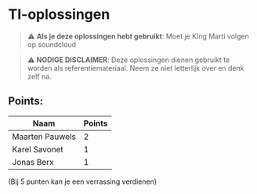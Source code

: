# TI-oplossingen
> :warning: **Als je deze oplossingen hebt gebruikt**: Moet je King Marti volgen op soundcloud


> :warning: **NODIGE DISCLAIMER**: Deze oplossingen dienen gebruikt te worden als referentiemateriaal. Neem ze niet letterlijk over en denk zelf na. 



## Points:
| Naam          | Points        |
| ------------- | ------------- |
| Maarten Pauwels| 2             |
| Karel Savonet | 1             |
| Jonas Berx    | 1             |

(Bij 5 punten kan je een verrassing verdienen)

